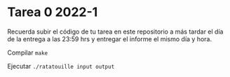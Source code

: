 # Tarea 0 2022-1

Recuerda subir el código de tu tarea en este repositorio a más tardar el día de la entrega a las 23:59 hrs y entregar el informe el mismo día y hora.

Compilar ```make```

Ejecutar ```./ratatouille input output```
